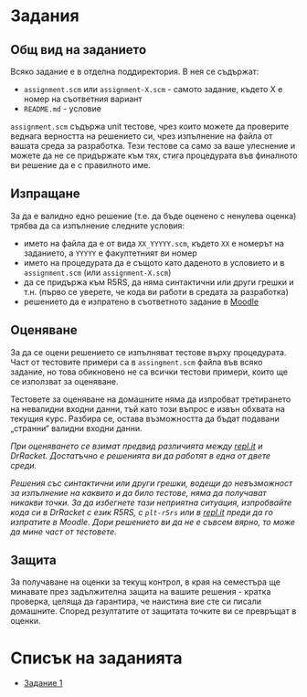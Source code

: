 Задания
=======

Общ вид на заданието
--------------------
Всяко задание е в отделна поддиректория. В нея се съдържат:
- `assignment.scm` или `assignment-X.scm` - самото задание, където X е номер на съответния вариант
- `README.md` - условие

`assignment.scm` съдържа unit тестове, чрез които можете да проверите веднага верността на решението си, чрез изпълнение на файла от вашата среда за разработка. Тези тестове са само за ваше улеснение и можете да не се придържате към тях, стига процедурата във финалното ви решение да е с правилното име.

Изпращане
---------
За да е валидно едно решение (т.е. да бъде оценено с ненулева оценка) трябва да са изпълнение следните условия:
- името на файла да е от вида `XX_YYYYY.scm`, където `XX` е номерът на заданието, а `YYYYY` е факултетният ви номер
- името на процедурата да е същото като даденото в условието и в `assignment.scm` (или `assignment-X.scm`)
- да се придържа към R5RS, да няма синтактични или други грешки и т.н. (първо се уверете, че кода ви работи в средата за разработка)
- решението да е изпратено в съответното задание в [Moodle](http://moodle.openfmi.net/)

Оценяване
---------
За да се оцени решението се изпълняват тестове върху процедурата. Част от тестовите примери са в `assingment.scm` файла във всяко задание, но това обикновено не са всички тестови примери, които ще се използват за оценяване.

Тестовете за оценяване на домашните няма да изпробват третирането на невалидни входни данни, тъй като този въпрос е извън обхвата на текущия курс. Разбира се, остава възможността да бъдат подавани „странни“ валидни входни данни.

_При оценяването се взимат предвид различията между [repl.it](http://repl.it/) и DrRacket. Достатъчно е решенията ви да работят в една от двете среди._

_Решения със синтактични или други грешки, водещи до невъзможност за изпълнение на каквито и да било тестове, няма да получават никакви точки. За да избегнете тази неприятна ситуация, изпробвайте кода си в DrRacket с език R5RS, с `plt-r5rs` или в [repl.it](http://repl.it/) преди да го изпратите в Moodle. Дори решението ви да не е съвсем вярно, то може да мине част от тестовете._

Защита
------
За получаване на оценки за текущ контрол, в края на семестъра ще минавате през задължителна защита на вашите решения - кратка проверка, целяща да гарантира, че наистина вие сте си писали домашните. Според резултатите от защитата точките ви се превръщат в оценки.

Списък на заданията
===================
* [Задание 1](01/)
